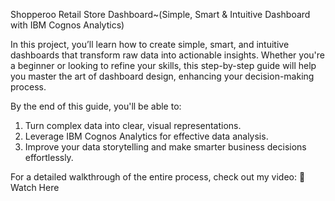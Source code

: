 
Shopperoo Retail Store Dashboard~(Simple, Smart & Intuitive Dashboard with IBM Cognos Analytics)

In this project, you’ll learn how to create simple, smart, and intuitive dashboards that transform raw data into actionable insights. Whether you're a beginner or looking to refine your skills, this step-by-step guide will help you master the art of dashboard design, enhancing your decision-making process.

By the end of this guide, you'll be able to:
1. Turn complex data into clear, visual representations.
2. Leverage IBM Cognos Analytics for effective data analysis.
3. Improve your data storytelling and make smarter business decisions effortlessly.

For a detailed walkthrough of the entire process, check out my video:
🔗 Watch Here

